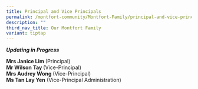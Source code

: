 ```yaml
---
title: Principal and Vice Principals
permalink: /montfort-community/Montfort-Family/principal-and-vice-principals/
description: ""
third_nav_title: Our Montfort Family
variant: tiptap
---
```

<p><strong><em>Updating in Progress</em></strong>
</p>
<p></p>
<p><strong>Mrs Janice Lim </strong>(Principal)
<br><strong>Mr Wilson Tay </strong>(Vice-Principal)
<br><strong>Mrs Audrey Wong </strong>(Vice-Principal)
<br><strong>Ms Tan Lay Yen</strong> (Vice-Principal Administration)</p>